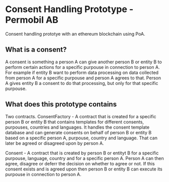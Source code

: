# Consent Handling Prototype - Permobil AB
Consent handling prototye with an ethereum blockchain using PoA.
## What is a consent?
A consent is something a person A can give another person B or entity B to perform certain actions for a specific purpouse in connection to person A.
For example if entity B want to perform data processing on data collected from person A for a specific purpouse and person A agrees to that. Person A gives entity B a consent to do that processing, but only for that specific purpouse.
## What does this prototype contains
Two contracts.
ConsentFactory - A contract that is created for a specific person B or entity B that contains templates for different consents, purpouses, countries and languages. It handles the consent template database and can generate consents on behalf of person B or entity B based on a specific person A, purpouse, country and language. That can later be agreed or disagreed upon by person A.

Consent - A contract that is created by person B or entityt B for a specific purpouse, language, country and for a specific person A. Person A can then agree, disagree or deferr the decision on whether to agree or not. If this consent exists and is agreed upon then person B or entity B can execute its purpouse in connection to person A.




